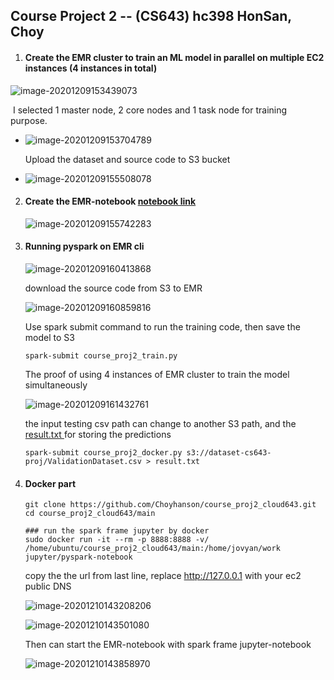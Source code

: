 ## Course Project 2 -- (CS643)		hc398		HonSan, Choy

1. #### Create the EMR cluster to train an ML model in parallel on multiple EC2 instances (4 instances in total)

![image-20201209153439073](https://github.com/Choyhanson/course_proj2_cloud643/blob/main/user_images/image-20201209153439073.png)

​		I selected 1 master node, 2 core nodes and 1 task node for training purpose.

- ![image-20201209153704789](https://github.com/Choyhanson/course_proj2_cloud643/blob/main/user_images/image-20201209153704789.png)

  Upload the dataset and source code to S3 bucket 

- ![image-20201209155508078](https://github.com/Choyhanson/course_proj2_cloud643/blob/main/user_images/image-20201209155508078.png)

2. #### Create the EMR-notebook [notebook link](./main/EMR-Notebook.ipynb)

   ![image-20201209155742283](https://github.com/Choyhanson/course_proj2_cloud643/blob/main/user_images/image-20201209155742283.png)

3. #### Running pyspark on EMR cli

   ![image-20201209160413868](https://github.com/Choyhanson/course_proj2_cloud643/blob/main/user_images/image-20201209160413868.png)

   download the source code from S3 to EMR

   ![image-20201209160859816](https://github.com/Choyhanson/course_proj2_cloud643/blob/main/user_images/image-20201209160859816.png)

   Use spark submit command to run the training code, then save the model to S3

   ```
   spark-submit course_proj2_train.py
   ```

   The proof of using 4 instances of EMR cluster to train the model simultaneously 

   ![image-20201209161432761](https://github.com/Choyhanson/course_proj2_cloud643/blob/main/user_images/image-20201209161432761.png)

   the input testing csv path can change to another S3 path, and the [result.txt ](./result.txt) for storing the predictions

   ```
   spark-submit course_proj2_docker.py s3://dataset-cs643-proj/ValidationDataset.csv > result.txt
   ```

4. #### Docker part

   ```
   git clone https://github.com/Choyhanson/course_proj2_cloud643.git
   cd course_proj2_cloud643/main
   
   ### run the spark frame jupyter by docker
   sudo docker run -it --rm -p 8888:8888 -v/ /home/ubuntu/course_proj2_cloud643/main:/home/jovyan/work jupyter/pyspark-notebook
   ```

   copy the the url from last line, replace http://127.0.0.1 with your ec2 public DNS

   ![image-20201210143208206](https://github.com/Choyhanson/course_proj2_cloud643/blob/main/user_images/image-20201210143208206.png)

   ![image-20201210143501080](https://github.com/Choyhanson/course_proj2_cloud643/blob/main/user_images/image-20201210143501080.png)

   Then can start the EMR-notebook with spark frame jupyter-notebook

   ![image-20201210143858970](https://github.com/Choyhanson/course_proj2_cloud643/blob/main/user_images/image-20201210143858970.png)
